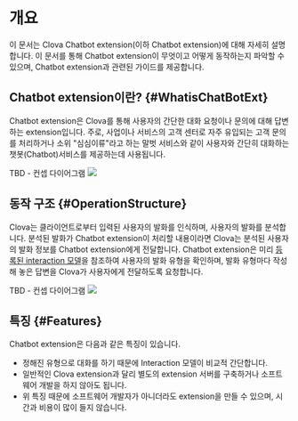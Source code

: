 #  개요
이 문서는 Clova Chatbot extension(이하 Chatbot extension)에 대해 자세히 설명합니다. 이 문서를 통해 Chatbot extension이 무엇이고 어떻게 동작하는지 파악할 수 있으며, Chatbot extension과 관련된 가이드를 제공합니다.

## Chatbot extension이란? {#WhatisChatBotExt}
Chatbot extension은 Clova를 통해 사용자의 간단한 대화 요청이나 문의에 대해 답변하는 extension입니다. 주로, 사업이나 서비스의 고객 센터로 자주 유입되는 고객 문의를 처리하거나 소위 "심심이류"라고 하는 말벗 서비스와 같이 사용자와 간단히 대화하는 챗봇(Chatbot)서비스를 제공하는데 사용됩니다.

TBD - 컨셉 다이어그램
![](/CEK/Resources/Images/CEK_Concept_Diagram.png)

## 동작 구조 {#OperationStructure}

Clova는 클라이언트로부터 입력된 사용자의 발화를 인식하며, 사용자의 발화를 분석합니다. 분석된 발화가 Chatbot extension이 처리할 내용이라면 Clova는 분석된 사용자의 발화 정보를 Chatbot extension에게 전달합니다. Chatbot extension은 미리 [등록된 interaction 모델]()을 참조하여 사용자의 발화 유형을 확인하며, 발화 유형마다 작성해 놓은 답변을 Clova가 사용자에게 전달하도록 요청합니다.

TBD - 컨셉 다이어그램
![](/CEK/Resources/Images/CEK_Interaction_Structure.png)

## 특징 {#Features}

Chatbot extension은 다음과 같은 특징이 있습니다.

* 정해진 유형으로 대화를 하기 때문에 Interaction 모델이 비교적 간단합니다.
* 일반적인 Clova extension과 달리 별도의 extension 서버를 구축하거나 소프트웨어 개발을 하지 않아도 됩니다.
* 위 특징 때문에 소프트웨어 개발자가 아니더라도 extension을 만들 수 있으며, 시간과 비용이 많이 들지 않습니다.
